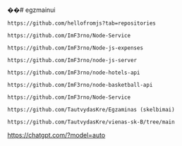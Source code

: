 ��#   e g z m a i n u i 
```
https://github.com/hellofromjs?tab=repositories
```

```
https://github.com/ImF3rno/Node-Service
```

```
https://github.com/ImF3rno/Node-js-expenses
```

```
https://github.com/ImF3rno/node-js-server
```

```
https://github.com/ImF3rno/node-hotels-api
```

```
https://github.com/ImF3rno/node-basketball-api
```

```
https://github.com/ImF3rno/Node-Service
```

```
https://github.com/TautvydasKre/Egzaminas (skelbimai)
```

```
https://github.com/TautvydasKre/vienas-sk-B/tree/main
```

https://chatgpt.com/?model=auto
